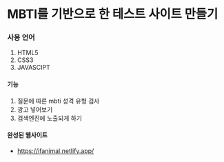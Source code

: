 # MBTI를 기반으로 한 테스트 사이트 만들기

### 사용 언어

1. HTML5
2. CSS3
3. JAVASCIPT

#### 기능

1. 질문에 따른 mbti 성격 유형 검사
2. 광고 넣어보기
3. 검색엔진에 노출되게 하기

#### 완성된 웹사이트

- https://ifanimal.netlify.app/
